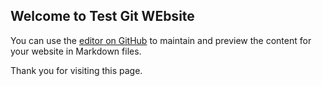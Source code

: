 ## Welcome to Test Git WEbsite

You can use the [editor on GitHub](https://github.com/git4dfw/git4dfw.github.io/edit/master/README.md) to maintain and preview the content for your website in Markdown files.

Thank you for visiting this page. 
